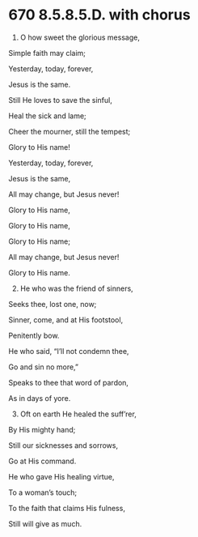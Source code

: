 # 670 8.5.8.5.D. with chorus

1.  O how sweet the glorious message,

Simple faith may claim;

Yesterday, today, forever,

Jesus is the same.

Still He loves to save the sinful,

Heal the sick and lame;

Cheer the mourner, still the tempest;

Glory to His name!

Yesterday, today, forever,

Jesus is the same,

All may change, but Jesus never!

Glory to His name,

Glory to His name,

Glory to His name;

All may change, but Jesus never!

Glory to His name.

2.  He who was the friend of sinners,

Seeks thee, lost one, now;

Sinner, come, and at His footstool,

Penitently bow.

He who said, “I’ll not condemn thee,

Go and sin no more,”

Speaks to thee that word of pardon,

As in days of yore.

3.  Oft on earth He healed the suff’rer,

By His mighty hand;

Still our sicknesses and sorrows,

Go at His command.

He who gave His healing virtue,

To a woman’s touch;

To the faith that claims His fulness,

Still will give as much.

